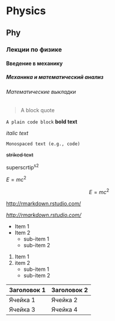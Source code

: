 # Physics
## Phy
### Лекции по физике
#### Введение в механику
##### Механика и математический анализ
###### Математические выкладки
>A block quote

 `A plain code block`
**bold text**

*italic text*

```
Monospaced text (e.g., code)
```

~~striked text~~

superscrtip<sup>s2</sup>


$E= mc^{2}$

$$E= mc^{2}$$


<http://rmarkdown.rstudio.com/>

*<http://rmarkdown.rstudio.com/>*


+ Item 1
+ Item 2
  - sub-item 1
  - sub-item 2


1. Item 1
2. item 2 
   - sub-item 1
   - sub-item 2

| Заголовок 1 | Заголовок 2 |
| ----------- | ----------- |
| Ячейка 1    | Ячейка 2   |
| Ячейка 3    | Ячейка 4   |
  

